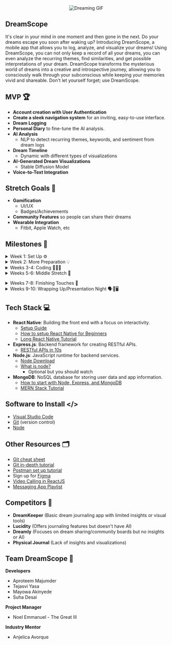 <div align="center">
  <img src="https://media0.giphy.com/media/v1.Y2lkPTc5MGI3NjExcWRjNGRhM2lwaGUwbjlxMGZ4aDh5ODV0d3V0dmRrYWluZGtrOWFwciZlcD12MV9pbnRlcm5hbF9naWZfYnlfaWQmY3Q9Zw/klG0l9x2miZjy/giphy.gif" alt="Dreaming GIF">
</div>

## DreamScope

It's clear in your mind in one moment and then gone in the next. Do your dreams escape you soon after waking up? Introducing DreamScope, a mobile app that allows you to log, analyze, and visualize your dreams! Using DreamScope, you can not only keep a record of all your dreams, you can even analyze the recurring themes, find similarities, and get possible interpretations of your dream. DreamScope transforms the mysterious world of dreams into a creative and introspective journey, allowing you to consciously walk through your subconscious while keeping your memories vivid and shareable. Don't let yourself forget; use DreamScope.

## MVP 🏆

- **Account creation with User Authentication**
- **Create a sleek navigation system** for an inviting, easy-to-use interface.
- **Dream Logging** 
- **Personal Diary** to fine-tune the AI analysis.
- **AI Analysis**
  - NLP to detect recurring themes, keywords, and sentiment from dream logs 
- **Dream Timeline**
  - Dynamic with different types of visualizations
- **AI-Generated Dream Visualizations**
  - Stable Diffusion Model
- **Voice-to-Text Integration** 

## Stretch Goals 💪

- **Gamification**
  - UI/UX
  - Badges/Achievements
- **Community Features** so people can share their dreams
- **Wearable Integration**
  - Fitbit, Apple Watch, etc

## Milestones 🎯

<details>
  <summary>Week 1: Set Up ⚙️</summary>
  
  - Discuss with the team who’s frontend/backend and the overall project/tech stack
  - Set up communication and environments
  - Go over GitHub basics:
    - Create branches.
  - Start Figma and start working on UI designs.
  - Learn the basics of the tech stack (watch videos and code along).
<br></details>

<details>
  <summary>Week 2: More Preparation 💡</summary>
  
  - **Front End:**
    - Go over the UI/UX design ideas and brainstorm.
    - Try to finish the base Figma Design (not too much detail).
  - **Back End:**
    - Start setting up the User Authentication and the Database.
      - Try to finish this by the end of the week.
    - Start working on the logging feature for dreams and personal diary.
    - Work on designing the Schema for the Database/s.
  - Work as a team to figure out how the whole app should work.
    - Work out all of the small details, such as how it should flow and general layout.
      - Have an idea in mind to build off by the end of week
    - Make sure everyone is on the same page
    - Start thinking of solutions to dream interpretation issues
<br></details>

<details>
  <summary>Weeks 3-4: Coding 👨🏻‍💻</summary>
  
  - **Front End:**
    - Start developing frontend components.
    - Work on:
      - Login/Signup Page
      - Home Page
      - Profile Page
      - Dream Logging Page
      - Personal Diary
      - AI Insights page
      - Visualization Page
      - Settings Page
  - **Back End:**
    - Work on the Logging feature and getting data stored in the databases.
    - Start research into AI to use for insights and begin the testing process.
    - Finish user data storage and retrieval in the databases.
<br></details>


<details>
  <summary>Weeks 5-6: Middle Stretch 👾</summary>
  
  - **Front End:**
    - Login/Signup should be finished
    - Home page should be finished
    - Profile page should be finished
    - Continue work on rest of the pages
    - Figure out how to do the visualization of the dreams
      - What format, possible options, etc?
  - **Back End:**
    - Complete the logging features
    - Complete user data storage
    - Continue implementing AI insights
    - Work on implementing the Visualizations based on the dream logs

<br></details>

<details>
  <summary>Weeks 7-8: Finishing Touches 👔</summary>
  
  - Finalize backend and frontend integration by 7th week.
  - Plan and brainstorm for the presentation.
    - Watch previous presentations for inspiration and understanding.
  - Work on stretch goals.
  - Ensure connectivity between frontend and backend.
<br></details>

<details>
  <summary>Weeks 9-10: Wrapping Up/Presentation Night 🗣🎤🖥️</summary>
  
  - Complete any remaining stretch goals.
  - Prepare and practice the presentation.
  - Present to stakeholders.
<br></details>

## Tech Stack 💻

- **React Native**: Building the front end with a focus on interactivity.
  - [Setup Guide](https://reactnative.dev/docs/environment-setup)
  - [How to setup React Native for Beginners](https://www.youtube.com/watch?v=y6DwGxe2E_k&pp=ygUSU2V0dXAgcmVhY3QgbmF0aXZl)
  - [Long React Native Tutorial](https://www.youtube.com/watch?v=0-S5a0eXPoc&pp=ygUSU2V0dXAgcmVhY3QgbmF0aXZl)
- **Express.js**: Backend framework for creating RESTful APIs.
  - [RESTful APIs in 10s](https://www.youtube.com/watch?v=-MTSQjw5DrM) 
- **Node.js**: JavaScript runtime for backend services.
  - [Node Download](https://nodejs.org/en/download/prebuilt-installer)
  - [What is node?](https://www.codecademy.com/article/what-is-node)
    - Optional but you should watch 
- **MongoDB**: NoSQL database for storing user data and app information.
  - [How to start with Node, Express, and MongoDB](https://www.youtube.com/watch?v=P5QbE9aRCLQ&list=PLaAoUJDWH9WrPXMOkqHHsPHxbhvRDqryM)
  - [MERN Stack Tutorial](https://www.youtube.com/watch?v=ExcRbA7fy_A&list=PL4cUxeGkcC9h77dJ-QJlwGlZlTd4ecZOA)

## Software to Install </>

-   [Visual Studio Code](https://code.visualstudio.com/)
-   [Git](https://git-scm.com/downloads) (version control)
-   [Node](https://nodejs.org/en/download/prebuilt-installer)

## Other Resources 🗂️

-   [Git cheat sheet](https://education.github.com/git-cheat-sheet-education.pdf)
-   [Git in-depth tutorial](https://youtu.be/RGOj5yH7evk)
-   [Postman set up tutorial](https://youtu.be/3eHJkcA8mTs)    
-   Sign up for [Figma](https://www.figma.com/signup)
-   [Video Calling in ReactJS](https://www.youtube.com/watch?v=ENakkm58Uyw)
-   [Messaging App Playlist](https://www.youtube.com/playlist?list=PL63c_Ws9ecIRZ6njHRi3cuCkNSfzqyLBn)

## Competitors 🤼

- **DreamKeeper** (Basic dream journaling app with limited insights or visual tools)
- **Lucidity** (Offers journaling features but doesn't have AI)
- **Dreamly** (Focuses on dream sharing/community boards but no insights or AI)
- **Physical Journal** (Lack of insights and visualizations)

## Team DreamScope 🙌

**Developers**
- Aproteem Majumder
- Tejasvi Yasa
- Mayowa Akinyede
- Suha Desai

**Project Manager**
- Noel Emmanuel - The Great III

**Industry Mentor**
- Anjelica Avorque

